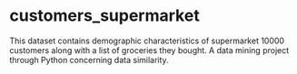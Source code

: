 # customers_supermarket
This dataset contains demographic characteristics of supermarket 10000 customers along with a list of groceries they bought. A data mining project through Python concerning data similarity.
